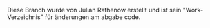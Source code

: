 Diese Branch wurde von Julian Rathenow erstellt und ist sein "Work-Verzeichnis" für änderungen am abgabe code.
